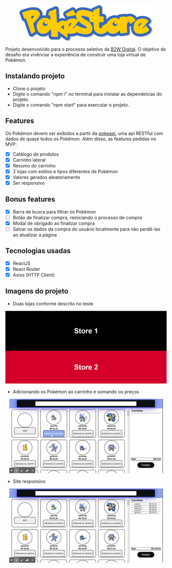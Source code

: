 <p align=center>
  <img src="./src/assets/img/pokestore_logo.png"/>
</p>

Projeto desenvolvido para o processo seletivo da <a href="https://ri.b2w.digital/">B2W Digital</a>. O objetivo do desafio era vivênciar a experiência de construir uma loja virtual de Pokémon.

## Instalando projeto

- Clone o projeto
- Digite o comando "npm i" no terminal para instalar as dependeicias do projeto.
- Digite o comando "npm start" para exercutar o projeto.

## Features

Os Pokémon devem ser exibidos a partir da <a href="https://pokeapi.co/">pokeapi</a>, uma api RESTful com dados de quase todos os Pokémon. Além disso, as features pedidas no MVP:

- [x] Catálogo de produtos
- [x] Carrinho lateral
- [x] Resumo do carrinho
- [x] 2 lojas com estilos e tipos diferentes de Pokémon
- [x] Valores gerados aleatoriamente
- [x] Ser responsivo

## Bonus features

- [x] Barra de busca para filtrar os Pokémon
- [ ] Botão de finalizar compra, reiniciando o processo de compra
- [x] Modal de obrigado ao finalizar compra
- [ ] Salvar os dados da compra do usuário localmente para não perdê-las ao atualizar a página

## Tecnologias usadas

- [x] ReactJS
- [x] React Router
- [x] Axios (HTTP Client)

## Imagens do projeto

- Duas lojas conforme descrito no teste
<p align=center>
  <img src="./src/assets/img/homeStore.png"/>
</p>

* Adicionando os Pokémon ao carrinho e somando os preços
<p align=center>
  <img src="./src/assets/img/addPokemon_TotalPrince.gif"/>
</p>

* Site responsivo

<p align=center>
  <img src="./src/assets/img/responsive.gif"/>
</p>
